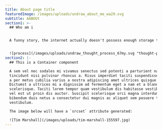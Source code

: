 ```yaml
---
title: About page title
featuredImage: /images/uploads/undraw_about_me_wa29.svg
subtitle: AABOUt
section1: >-
  ## Who am i


  A funny story, the internet actually doesn't possess enough storage to answer this question...


  ![process](/images/uploads/undraw_thought_process_67my.svg "thought-process")
section2: |-
  ## This is a Container component

  A sem vel nec sodales mi vivamus senectus sed potenti a parturient nascetur
  tincidunt nisi pulvinar rhoncus a. Risus imperdiet taciti suspendisse facilisi
  a per metus cubilia varius a nostra adipiscing amet ultrices quisque ac mi a.
  Dictumst a ultrices mi a dignissim ad fermentum eget a nam et a blandit
  scelerisque. Taciti lorem tempor quam vestibulum dis habitasse vestibulum diam
  vel est ut proin dis auctor. Suscipit scelerisque orci magna interdum vel
  bibendum duis netus a consectetur dui magnis ac aliquet sem posuere tincidunt
  vestibulum.

  The image below will have a `srcset` attribute generated:

  ![Tim Marshall](/images/uploads/tim-marshall-155597.jpg)
---
```

